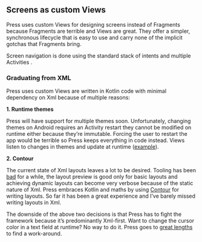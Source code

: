 ## Screens as custom Views
Press uses custom Views for designing screens instead of Fragments because Fragments are terrible and Views are great. They offer a simpler, synchronous lifecycle that is easy to use and carry none of the implicit gotchas that Fragments bring.

Screen navigation is done using the standard stack of intents and multiple Activities .

### Graduating from XML
Press uses custom Views are written in Kotlin code with minimal dependency on Xml because of multiple reasons:

**1. Runtime themes**

Press will have support for multiple themes soon. Unfortunately, changing themes on Android requires an Activity restart they cannot be modified on runtime either because they’re immutable. Forcing the user to restart the app would be terrible so Press keeps everything in code instead. Views listen to changes in themes and update at runtime ([example](https://github.com/saket/Press/blob/master/androidApp/src/main/java/press/home/NoteRowView.kt#L19)). 

**2. Contour**

The current state of Xml layouts leaves a lot to be desired. Tooling has been [bad](https://twitter.com/RunChristinaRun/status/1159147491738054656) for a while, the layout preview is good only for basic layouts and achieving dynamic layouts can become very verbose because of the static nature of Xml. Press embraces Kotlin and maths by using [Contour](https://github.com/cashapp/contour) for writing layouts. So far it has been a great experience and I’ve barely missed writing layouts in Xml.

The downside of the above two decisions is that Press has to fight the framework because it’s predominantly Xml-first. Want to change the cursor color in a text field at runtime? No way to do it. Press goes to [great lengths](https://github.com/saket/Press/blob/master/androidApp/src/main/java/press/widgets/ThemeAwareActivity.kt#L36) to find a work-around.
